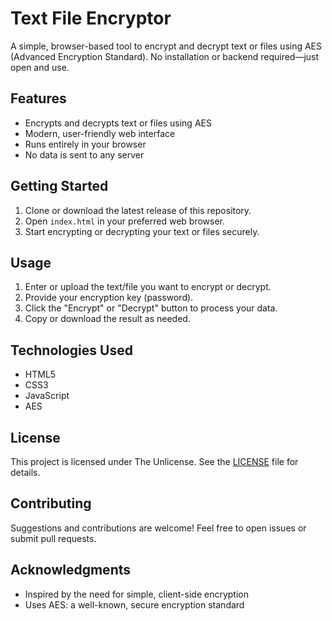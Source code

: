 # Text File Encryptor

A simple, browser-based tool to encrypt and decrypt text or files using AES (Advanced Encryption Standard). No installation or backend required—just open and use.

## Features

- Encrypts and decrypts text or files using AES
- Modern, user-friendly web interface
- Runs entirely in your browser
- No data is sent to any server

## Getting Started

1. Clone or download the latest release of this repository.
2. Open `index.html` in your preferred web browser.
3. Start encrypting or decrypting your text or files securely.

## Usage

1. Enter or upload the text/file you want to encrypt or decrypt.
2. Provide your encryption key (password).
3. Click the "Encrypt" or "Decrypt" button to process your data.
4. Copy or download the result as needed.

## Technologies Used

- HTML5
- CSS3
- JavaScript
- AES

## License

This project is licensed under The Unlicense. See the [LICENSE](LICENSE) file for details.

## Contributing

Suggestions and contributions are welcome! Feel free to open issues or submit pull requests.

## Acknowledgments

- Inspired by the need for simple, client-side encryption
- Uses AES: a well-known, secure encryption standard
